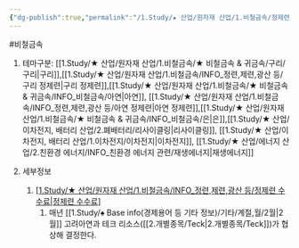 ```yaml
---
{"dg-publish":true,"permalink":"/1.Study/★ 산업/원자재 산업/1.비철금속/정제련업/종목/고려아연/","created":"2023-05-31T11:44:32.868+09:00","updated":"2025-06-26T12:51:24.440+09:00"}
---
```


#비철금속 

1. 테마구분: [[1.Study/★ 산업/원자재 산업/1.비철금속/★ 비철금속 & 귀금속/구리/구리\|구리]],[[1.Study/★ 산업/원자재 산업/1.비철금속/INFO_정련,제련,광산 등/구리 정제련\|구리 정제련]],[[1.Study/★ 산업/원자재 산업/1.비철금속/★ 비철금속 & 귀금속/INFO_비철금속/아연\|아연]], [[1.Study/★ 산업/원자재 산업/1.비철금속/INFO_정련,제련,광산 등/아연 정제련\|아연 정제련]],[[1.Study/★ 산업/원자재 산업/1.비철금속/★ 비철금속 & 귀금속/INFO_비철금속/은\|은]],[[1.Study/★ 산업/이차전지, 배터리 산업/2.폐배터리/리사이클링\|리사이클링]], [[1.Study/★ 산업/이차전지, 배터리 산업/1.이차전지/이차전지\|이차전지]], [[1.Study/★ 산업/에너지 산업/2.친환경 에너지/INFO_친환경 에너지 관련/재생에너지\|재생에너지]]

2. 세부정보
	1. [[1.Study/★ 산업/원자재 산업/1.비철금속/INFO_정련,제련,광산 등/정제련 수수료\|정제련 수수료]](TC/RCs)
		1. 매년 [[1.Study/♠ Base info(경제용어 등 기타 정보)/기타/계절,월/2월\|2월]] 고려아연과 테크 리소스([[2.개별종목/Teck\|2.개별종목/Teck]])가 협상해 결정한다.